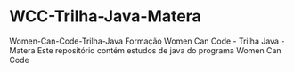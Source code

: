 # WCC-Trilha-Java-Matera
Women-Can-Code-Trilha-Java
Formação Women Can Code - Trilha Java - Matera
Este repositório contém estudos de java  do programa Women Can Code
